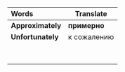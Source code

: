 | Words             | Translate    |
|:----------------- | ------------ |
| **Approximately** | **примерно** |
| **Unfortunately** | к сожалению  |
|                   |              |
|                   |              |
|                   |              |
|                   |              |
|                   |              |
|                   |              |
|                   |              |
|                   |              |



